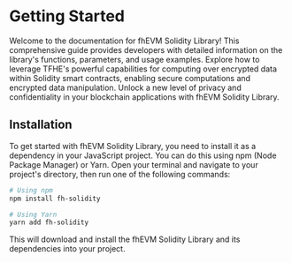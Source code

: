 # Getting Started

Welcome to the documentation for fhEVM Solidity Library! This comprehensive guide provides developers with detailed information on the library's functions, parameters, and usage examples. Explore how to leverage TFHE's powerful capabilities for computing over encrypted data within Solidity smart contracts, enabling secure computations and encrypted data manipulation. Unlock a new level of privacy and confidentiality in your blockchain applications with fhEVM Solidity Library.

## Installation

To get started with fhEVM Solidity Library, you need to install it as a dependency in your JavaScript project. You can do this using npm (Node Package Manager) or Yarn. Open your terminal and navigate to your project's directory, then run one of the following commands:

```bash
# Using npm
npm install fh-solidity

# Using Yarn
yarn add fh-solidity
```

This will download and install the fhEVM Solidity Library and its dependencies into your project.
